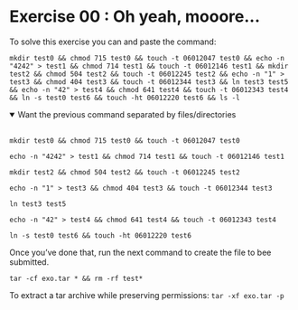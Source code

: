# Exercise 00 : Oh yeah, mooore...
To solve this exercise you can and paste the command:
```shell
mkdir test0 && chmod 715 test0 && touch -t 06012047 test0 && echo -n "4242" > test1 && chmod 714 test1 && touch -t 06012146 test1 && mkdir test2 && chmod 504 test2 && touch -t 06012245 test2 && echo -n "1" > test3 && chmod 404 test3 && touch -t 06012344 test3 && ln test3 test5 && echo -n "42" > test4 && chmod 641 test4 && touch -t 06012343 test4 && ln -s test0 test6 && touch -ht 06012220 test6 && ls -l
```


<details open>
<summary>Want the previous command separated by files/directories</summary>
<br>

```shell
mkdir test0 && chmod 715 test0 && touch -t 06012047 test0
```

```shell
echo -n "4242" > test1 && chmod 714 test1 && touch -t 06012146 test1
```

```shell
mkdir test2 && chmod 504 test2 && touch -t 06012245 test2
```

```shell
echo -n "1" > test3 && chmod 404 test3 && touch -t 06012344 test3
```

```shell
ln test3 test5
```

```shell
echo -n "42" > test4 && chmod 641 test4 && touch -t 06012343 test4
```

```shell
ln -s test0 test6 && touch -ht 06012220 test6
```
</details>

Once you’ve done that, run the next command to create the file to bee submitted.
```shell
tar -cf exo.tar * && rm -rf test*
```

To extract a tar archive while preserving permissions: `tar -xf exo.tar -p`


